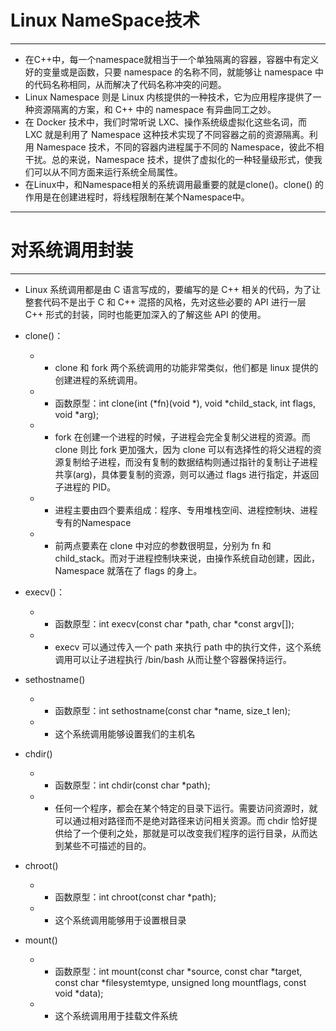 # Linux NameSpace技术
---
+ 在C++中，每一个namespace就相当于一个单独隔离的容器，容器中有定义好的变量或是函数，只要 namespace 的名称不同，就能够让 namespace 中的代码名称相同，从而解决了代码名称冲突的问题。
+ Linux Namespace 则是 Linux 内核提供的一种技术，它为应用程序提供了一种资源隔离的方案，和 C++ 中的 namespace 有异曲同工之妙。
+ 在 Docker 技术中，我们时常听说 LXC、操作系统级虚拟化这些名词，而 LXC 就是利用了 Namespace 这种技术实现了不同容器之前的资源隔离。利用 Namespace 技术，不同的容器内进程属于不同的 Namespace，彼此不相干扰。总的来说，Namespace 技术，提供了虚拟化的一种轻量级形式，使我们可以从不同方面来运行系统全局属性。
+ 在Linux中，和Namespace相关的系统调用最重要的就是clone()。clone() 的作用是在创建进程时，将线程限制在某个Namespace中。

---

# 对系统调用封装
---
+  Linux 系统调用都是由 C 语言写成的，要编写的是 C++ 相关的代码，为了让整套代码不是出于 C 和 C++ 混搭的风格，先对这些必要的 API 进行一层 C++ 形式的封装，同时也能更加深入的了解这些 API 的使用。
+ clone()：
  + + clone 和 fork 两个系统调用的功能非常类似，他们都是 linux 提供的创建进程的系统调用。
  + + 函数原型：int clone(int (*fn)(void *), void *child_stack, int flags, void *arg);
  + + fork 在创建一个进程的时候，子进程会完全复制父进程的资源。而 clone 则比 fork 更加强大，因为 clone 可以有选择性的将父进程的资源复制给子进程，而没有复制的数据结构则通过指针的复制让子进程共享(arg)，具体要复制的资源，则可以通过 flags 进行指定，并返回子进程的 PID。
  + + 进程主要由四个要素组成：程序、专用堆栈空间、进程控制块、进程专有的Namespace
  + + 前两点要素在 clone 中对应的参数很明显，分别为 fn 和 child_stack。而对于进程控制块来说，由操作系统自动创建，因此，Namespace 就落在了 flags 的身上。
+ execv()：
  + + 函数原型：int execv(const char *path, char *const argv[]);
  + + execv 可以通过传入一个 path 来执行 path 中的执行文件，这个系统调用可以让子进程执行 /bin/bash 从而让整个容器保持运行。

+ sethostname()
  + + 函数原型：int sethostname(const char *name, size_t len);
  + + 这个系统调用能够设置我们的主机名

+ chdir()
  + + 函数原型：int chdir(const char *path);
  + + 任何一个程序，都会在某个特定的目录下运行。需要访问资源时，就可以通过相对路径而不是绝对路径来访问相关资源。而 chdir 恰好提供给了一个便利之处，那就是可以改变我们程序的运行目录，从而达到某些不可描述的目的。

+ chroot()
  + + 函数原型：int chroot(const char *path);
  + + 这个系统调用能够用于设置根目录

+ mount()
  + + 函数原型：int mount(const char *source, const char *target,
                 const char *filesystemtype, unsigned long mountflags,
                 const void *data);
  + + 这个系统调用用于挂载文件系统
